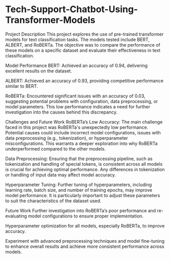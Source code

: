 # Tech-Support-Chatbot-Using-Transformer-Models

Project Description
This project explores the use of pre-trained transformer models for text classification tasks. The models tested include BERT, ALBERT, and RoBERTa. The objective was to compare the performance of these models on a specific dataset and evaluate their effectiveness in text classification.

Model Performance
BERT: Achieved an accuracy of 0.94, delivering excellent results on the dataset.

ALBERT: Achieved an accuracy of 0.93, providing competitive performance similar to BERT.

RoBERTa: Encountered significant issues with an accuracy of 0.03, suggesting potential problems with configuration, data preprocessing, or model parameters. This low performance indicates a need for further investigation into the causes behind this discrepancy.

Challenges and Future Work
RoBERTa’s Low Accuracy: The main challenge faced in this project was RoBERTa's unexpectedly low performance. Potential causes could include incorrect model configurations, issues with data preprocessing (e.g., tokenization), or hyperparameter misconfigurations. This warrants a deeper exploration into why RoBERTa underperformed compared to the other models.

Data Preprocessing: Ensuring that the preprocessing pipeline, such as tokenization and handling of special tokens, is consistent across all models is crucial for achieving optimal performance. Any differences in tokenization or handling of input data may affect model accuracy.

Hyperparameter Tuning: Further tuning of hyperparameters, including learning rate, batch size, and number of training epochs, may improve model performance. It is particularly important to adjust these parameters to suit the characteristics of the dataset used.

Future Work
Further investigation into RoBERTa’s poor performance and re-evaluating model configurations to ensure proper implementation.

Hyperparameter optimization for all models, especially RoBERTa, to improve accuracy.

Experiment with advanced preprocessing techniques and model fine-tuning to enhance overall results and achieve more consistent performance across models.
